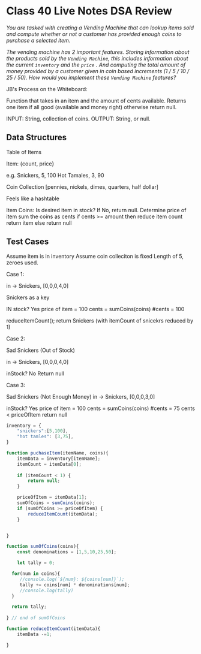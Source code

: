 # Class 40 Live Notes DSA Review

*You are tasked with creating a Vending Machine that can lookup items sold and compute whether or not a customer has provided enough coins to purchase a selected item.*

*The vending machine has 2 important features.  Storing information about the products sold by the `Vending Machine`, this includes information about the current `inventory` and the `price` .  And computing the total amount of money provided by a customer given in coin based increments (1 / 5 / 10 / 25 / 50).  How would you implement these `Vending Machine` features?*

JB's Process on the Whiteboard:

Function that takes in an item and the amount of cents available. Returns one item if all good (available and money right) otherwise return null.

INPUT: String, collection of coins.
OUTPUT: String, or null.

## Data Structures

Table of Items

Item: {count, price}

e.g. 
Snickers, 5, 100
Hot Tamales, 3, 90

Coin Collection [pennies, nickels, dimes, quarters, half dollar]

Feels like a hashtable

Item Coins: Is desired item in stock? 
            If No, return null.
            Determine price of item
            sum the coins as cents
            if cents >= amount then reduce item count
            return item
        else return null

## Test Cases

Assume item is in inventory
Assume coin colleciton is fixed
Length of 5, zeroes used.

Case 1:

in -> Snickers, [0,0,0,4,0]

Snickers as a key

IN stock? Yes
price of item = 100
cents = sumCoins(coins)
#cents = 100

reduceItemCount();
return Snickers (with itemCount of snicekrs reduced by 1)

Case 2:

Sad Snickers (Out of Stock)

in -> Snickers, [0,0,0,4,0]

inStock? No
Return null

Case 3:

Sad Snickers (Not Enough Money)
in -> Snickers, [0,0,0,3,0]

inStock? Yes
price of item = 100
cents = sumCoins(coins)
#cents = 75
cents < priceOfItem
return null


```js
inventory = {
    "snickers":[5,100],
    "hot tamles": [3,75],
}

function puchaseItem(itemName, coins){
    itemData = inventory[itemName];
    itemCount = itemData[0];
    
    if (itemCount < 1) {
        return null;
    }

    priceOfItem = itemData[1];
    sumOfCoins = sumCoins(coins);
    if (sumOfCoins >= priceOfItem) {
        reduceItemCount(itemData);
    }


}

function sumOfCoins(coins){
    const denominations = [1,5,10,25,50];

    let tally = 0;

  for(num in coins){
     //console.log(`${num}: ${coins[num]}`);
     tally += coins[num] * denominations[num];
     //console.log(tally)  
  }

  return tally;
 
} // end of sumOfCoins

function reduceItemCount(itemData){
    itemData -=1;

}

```